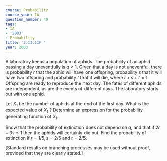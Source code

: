 ```yaml
---
course: Probability
course_year: IA
question_number: 40
tags:
- IA
- '2003'
- Probability
title: '2.II.11F '
year: 2003
---
```



A laboratory keeps a population of aphids. The probability of an aphid passing a day uneventfully is $q<1$. Given that a day is not uneventful, there is probability $r$ that the aphid will have one offspring, probability $s$ that it will have two offspring and probability $t$ that it will die, where $r+s+t=1$. Offspring are ready to reproduce the next day. The fates of different aphids are independent, as are the events of different days. The laboratory starts out with one aphid.

Let $X_{1}$ be the number of aphids at the end of the first day. What is the expected value of $X_{1}$ ? Determine an expression for the probability generating function of $X_{1}$.

Show that the probability of extinction does not depend on $q$, and that if $2 r+3 s \leqslant 1$ then the aphids will certainly die out. Find the probability of extinction if $r=1 / 5, s=2 / 5$ and $t=2 / 5$.

[Standard results on branching processes may be used without proof, provided that they are clearly stated.]